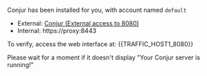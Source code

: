 
Conjur has been installed for you, with account named `default`
- External: [Conjur (External access to 8080)]({{TRAFFIC_HOST1_8080}})
- Internal: https://proxy:8443

To verify, access the web interface at:
{{TRAFFIC_HOST1_8080}}

Please wait for a moment if it doesn't display "Your Conjur server is running!"
